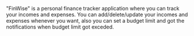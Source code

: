 "FinWise" is a personal finance tracker application where you can track your incomes and expenses. You can add/delete/update your incomes and expenses whenever you want, also you can set a budget limit and got the notifications when budget limit got exceded.
